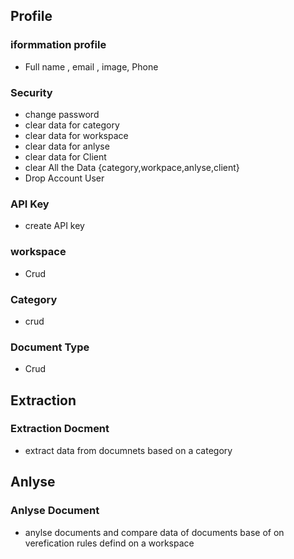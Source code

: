 ## Profile

### iformmation profile 

 - Full name , email , image, Phone

### Security

- change password 
- clear data for category 
- clear data for workspace 
- clear data for anlyse 
- clear data for Client 
- clear All the Data {category,workpace,anlyse,client}
- Drop Account User 

### API Key

 - create API key

### workspace

- Crud 

### Category

- crud 

### Document Type 

- Crud 


## Extraction 

### Extraction Docment

- extract data from documnets based on a category

## Anlyse 

### Anlyse Document 

- anylse documents and compare data of documents base of on verefication rules defind on a  workspace






